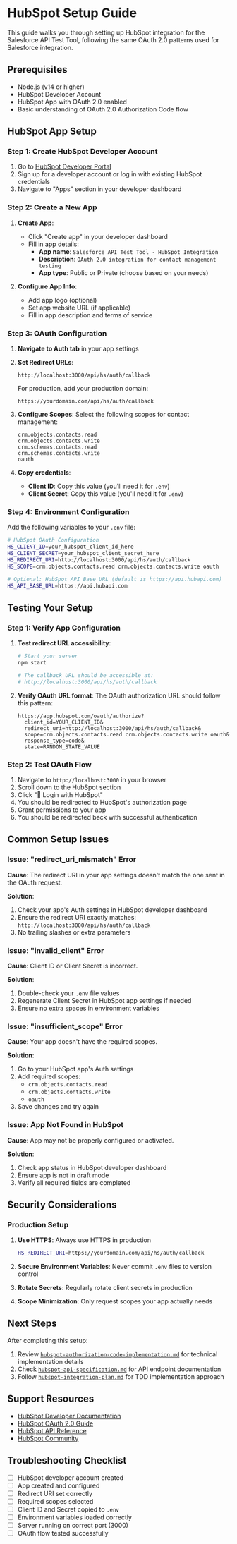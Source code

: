 # HubSpot Setup Guide

This guide walks you through setting up HubSpot integration for the Salesforce API Test Tool, following the same OAuth 2.0 patterns used for Salesforce integration.

## Prerequisites

- Node.js (v14 or higher)
- HubSpot Developer Account
- HubSpot App with OAuth 2.0 enabled
- Basic understanding of OAuth 2.0 Authorization Code flow

## HubSpot App Setup

### Step 1: Create HubSpot Developer Account

1. Go to [HubSpot Developer Portal](https://developers.hubspot.com/)
2. Sign up for a developer account or log in with existing HubSpot credentials
3. Navigate to "Apps" section in your developer dashboard

### Step 2: Create a New App

1. **Create App**:
   - Click "Create app" in your developer dashboard
   - Fill in app details:
     - **App name**: `Salesforce API Test Tool - HubSpot Integration`
     - **Description**: `OAuth 2.0 integration for contact management testing`
     - **App type**: Public or Private (choose based on your needs)

2. **Configure App Info**:
   - Add app logo (optional)
   - Set app website URL (if applicable)
   - Fill in app description and terms of service

### Step 3: OAuth Configuration

1. **Navigate to Auth tab** in your app settings

2. **Set Redirect URLs**:
   ```
   http://localhost:3000/api/hs/auth/callback
   ```
   
   For production, add your production domain:
   ```
   https://yourdomain.com/api/hs/auth/callback
   ```

3. **Configure Scopes**:
   Select the following scopes for contact management:
   ```
   crm.objects.contacts.read
   crm.objects.contacts.write
   crm.schemas.contacts.read
   crm.schemas.contacts.write
   oauth
   ```

4. **Copy credentials**:
   - **Client ID**: Copy this value (you'll need it for `.env`)
   - **Client Secret**: Copy this value (you'll need it for `.env`)

### Step 4: Environment Configuration

Add the following variables to your `.env` file:

```bash
# HubSpot OAuth Configuration
HS_CLIENT_ID=your_hubspot_client_id_here
HS_CLIENT_SECRET=your_hubspot_client_secret_here
HS_REDIRECT_URI=http://localhost:3000/api/hs/auth/callback
HS_SCOPE=crm.objects.contacts.read crm.objects.contacts.write oauth

# Optional: HubSpot API Base URL (default is https://api.hubapi.com)
HS_API_BASE_URL=https://api.hubapi.com
```

## Testing Your Setup

### Step 1: Verify App Configuration

1. **Test redirect URL accessibility**:
   ```bash
   # Start your server
   npm start
   
   # The callback URL should be accessible at:
   # http://localhost:3000/api/hs/auth/callback
   ```

2. **Verify OAuth URL format**:
   The OAuth authorization URL should follow this pattern:
   ```
   https://app.hubspot.com/oauth/authorize?
     client_id=YOUR_CLIENT_ID&
     redirect_uri=http://localhost:3000/api/hs/auth/callback&
     scope=crm.objects.contacts.read crm.objects.contacts.write oauth&
     response_type=code&
     state=RANDOM_STATE_VALUE
   ```

### Step 2: Test OAuth Flow

1. Navigate to `http://localhost:3000` in your browser
2. Scroll down to the HubSpot section
3. Click "🚀 Login with HubSpot"
4. You should be redirected to HubSpot's authorization page
5. Grant permissions to your app
6. You should be redirected back with successful authentication

## Common Setup Issues

### Issue: "redirect_uri_mismatch" Error

**Cause**: The redirect URI in your app settings doesn't match the one sent in the OAuth request.

**Solution**:
1. Check your app's Auth settings in HubSpot developer dashboard
2. Ensure the redirect URI exactly matches: `http://localhost:3000/api/hs/auth/callback`
3. No trailing slashes or extra parameters

### Issue: "invalid_client" Error

**Cause**: Client ID or Client Secret is incorrect.

**Solution**:
1. Double-check your `.env` file values
2. Regenerate Client Secret in HubSpot app settings if needed
3. Ensure no extra spaces in environment variables

### Issue: "insufficient_scope" Error

**Cause**: Your app doesn't have the required scopes.

**Solution**:
1. Go to your HubSpot app's Auth settings
2. Add required scopes:
   - `crm.objects.contacts.read`
   - `crm.objects.contacts.write`
   - `oauth`
3. Save changes and try again

### Issue: App Not Found in HubSpot

**Cause**: App may not be properly configured or activated.

**Solution**:
1. Check app status in HubSpot developer dashboard
2. Ensure app is not in draft mode
3. Verify all required fields are completed

## Security Considerations

### Production Setup

1. **Use HTTPS**: Always use HTTPS in production
   ```bash
   HS_REDIRECT_URI=https://yourdomain.com/api/hs/auth/callback
   ```

2. **Secure Environment Variables**: Never commit `.env` files to version control

3. **Rotate Secrets**: Regularly rotate client secrets in production

4. **Scope Minimization**: Only request scopes your app actually needs

## Next Steps

After completing this setup:

1. Review [`hubspot-authorization-code-implementation.md`](./hubspot-authorization-code-implementation.md) for technical implementation details
2. Check [`hubspot-api-specification.md`](./hubspot-api-specification.md) for API endpoint documentation
3. Follow [`hubspot-integration-plan.md`](./hubspot-integration-plan.md) for TDD implementation approach

## Support Resources

- [HubSpot Developer Documentation](https://developers.hubspot.com/docs)
- [HubSpot OAuth 2.0 Guide](https://developers.hubspot.com/docs/api/working-with-oauth)
- [HubSpot API Reference](https://developers.hubspot.com/docs/api/overview)
- [HubSpot Community](https://community.hubspot.com/t5/HubSpot-Developers/ct-p/developers)

## Troubleshooting Checklist

- [ ] HubSpot developer account created
- [ ] App created and configured
- [ ] Redirect URI set correctly
- [ ] Required scopes selected
- [ ] Client ID and Secret copied to `.env`
- [ ] Environment variables loaded correctly
- [ ] Server running on correct port (3000)
- [ ] OAuth flow tested successfully